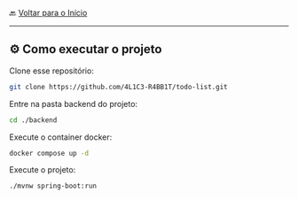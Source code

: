 🔙 [Voltar para o Início](https://github.com/4L1C3-R4BB1T/todo-list "Voltar para o Início")

---

## ⚙️ Como executar o projeto

Clone esse repositório:

```bash
git clone https://github.com/4L1C3-R4BB1T/todo-list.git
```

Entre na pasta backend do projeto:

```bash
cd ./backend
```

Execute o container docker:

```bash
docker compose up -d
```

Execute o projeto:

```bash
./mvnw spring-boot:run
```
